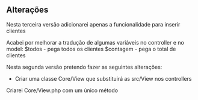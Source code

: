 ## Alterações

Nesta terceira versão adicionarei apenas a funcionalidade para inserir clientes

Acabei por melhorar a tradução de algumas variáveis no controller e no model:
$todos - pega todos os clientes
$contagem - pega o total de clientes

Nesta segunda versão pretendo fazer as seguintes alterações:
- Criar uma classe Core/View que substituirá as src/View nos controllers

Criarei Core/View.php com um único método


<?php

declare(strict_types = 1);
namespace Mvc\Core;

class View
{

    // controller, action (vindos do Router), $clientes vindo do model
	public function render($controller, $action, $clientes){

        require SRC . 'template/_templates/header.php';
        require SRC . 'template/'.$controller.'/'.$action.'.php';
        require SRC . 'template/_templates/footer.php';
	}

}

O ErrorController também pode ser refatorado, mas deixarei quieto por enquanto.

Na próxima fase estarei adicionando o que falta: add, edit e delete

